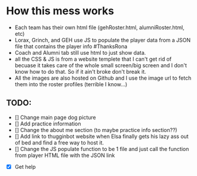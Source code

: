 # How this mess works

- Each team has their own html file (gehRoster.html, alumniRoster.html, etc)
- Lorax, Grinch, and GEH use JS to populate the player data from a JSON file that contains the player info #ThanksRona
- Coach and Alumni tab still use html to just show data.
- all the CSS & JS is from a website templete that I can't get rid of becuase it takes care of the whole small screen/big screen and I don't know how to do that. So if it ain't broke don't break it.
- All the images are also hosted on Github and I use the image url to fetch them into the roster profiles (terrible I know...)



## TODO:
- [] Change main page dog picture
- [] Add practice information
- [] Change the about me section (to maybe practice info section??)
- [] Add link to thugginbot website when Elsa finally gets his lazy ass out of bed and find a free way to host it.
- [] Change the JS populate function to be 1 file and just call the function from player HTML file with the JSON link
- [x] Get help
